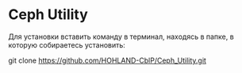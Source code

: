 # Ceph Utility

Для установки вставить команду в терминал, находясь в папке, в которую собираетесь установить: 

git clone https://github.com/HOHLAND-CblP/Ceph_Utility.git
